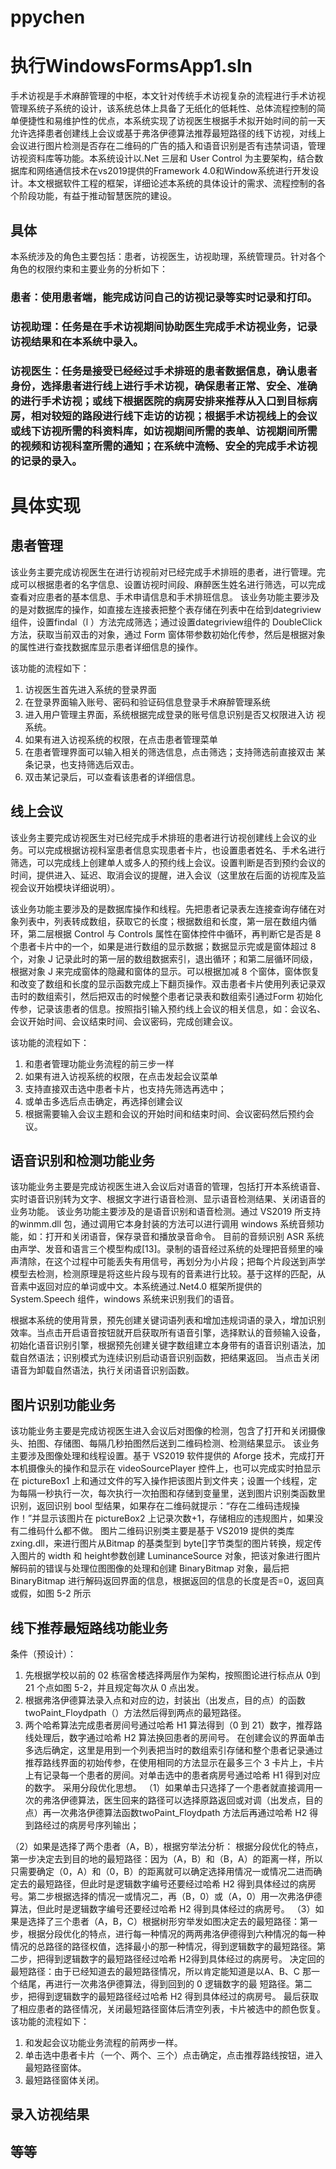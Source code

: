 # ppychen
# 执行WindowsFormsApp1.sln
手术访视是手术麻醉管理的中枢，本文针对传统手术访视复杂的流程进行手术访视管理系统子系统的设计，该系统总体上具备了无纸化的低耗性、总体流程控制的简单便捷性和易维护性的优点，本系统实现了访视医生根据手术拟开始时间的前一天允许选择患者创建线上会议或基于弗洛伊德算法推荐最短路径的线下访视，对线上会议进行图片检测是否存在二维码的广告的插入和语音识别是否有违禁词语，管理访视资料库等功能。本系统设计以.Net 三层和 User Control 为主要架构，结合数据库和网络通信技术在vs2019提供的Framework 4.0和Window系统进行开发设计。本文根据软件工程的框架，详细论述本系统的具体设计的需求、流程控制的各个阶段功能，有益于推动智慧医院的建设。
## 具体
本系统涉及的角色主要包括：患者，访视医生，访视助理，系统管理员。针对各个角色的权限约束和主要业务的分析如下： 
### 患者：使用患者端，能完成访问自己的访视记录等实时记录和打印。 
### 访视助理：任务是在手术访视期间协助医生完成手术访视业务，记录访视结果和在本系统中录入。 
### 访视医生：任务是接受已经经过手术排班的患者数据信息，确认患者身份，选择患者进行线上进行手术访视，确保患者正常、安全、准确的进行手术访视；或线下根据医院的病房安排来推荐从入口到目标病房，相对较短的路段进行线下走访的访视；根据手术访视线上的会议或线下访视所需的科资料库，如访视期间所需的表单、访视期间所需的视频和访视科室所需的通知；在系统中流畅、安全的完成手术访视的记录的录入。
# 具体实现
## 患者管理
该业务主要完成访视医生在进行访视前对已经完成手术排班的患者，进行管理。完成可以根据患者的名字信息、设置访视时间段、麻醉医生姓名进行筛选，可以完成查看对应患者的基本信息、手术申请信息和手术排班信息。 该业务功能主要涉及的是对数据库的操作，如直接左连接表把整个表存储在列表中在给到dategriview组件，设置findal（l ）方法完成筛选；通过设置dategriview组件的 DoubleClick 方法，获取当前双击的对象，通过 Form 窗体带参数初始化传参，然后是根据对象的属性进行查找数据库显示患者详细信息的操作。 

该功能的流程如下： 
1. 访视医生首先进入系统的登录界面 
2. 在登录界面输入账号、密码和验证码信息登录手术麻醉管理系统 
3. 进入用户管理主界面，系统根据完成登录的账号信息识别是否又权限进入访
视系统。 
4. 如果有进入访视系统的权限，在点击患者管理菜单 
5. 在患者管理界面可以输入相关的筛选信息，点击筛选；支持筛选前直接双击
某条记录，也支持筛选后双击。 
6. 双击某记录后，可以查看该患者的详细信息。
## 线上会议
该业务主要完成访视医生对已经完成手术排班的患者进行访视创建线上会议的业务。可以完成根据访视科室患者信息实现患者卡片，也设置患者姓名、手术名进行筛选，可以完成线上创建单人或多人的预约线上会议。设置判断是否到预约会议的时间，提供进入、延迟、取消会议的提醒，进入会议（这里放在后面的访视库及监视会议开始模块详细说明）。 

该业务功能主要涉及的是数据库操作和线程。先把患者记录表左连接查询存储在对象列表中，列表转成数组，获取它的长度；根据数组和长度，第一层在数组内循环，第二层根据 Control 与 Controls 属性在窗体控件中循环，再判断它是否是 8 个患者卡片中的一个，如果是进行数组的显示数据；数据显示完或是窗体超过 8 个，对象 J 记录此时的第一层的数组数据索引，退出循环；和第二层循环同级，根据对象 J 来完成窗体的隐藏和窗体的显示。可以根据加减 8 个窗体，窗体恢复和改变了数组和长度的显示函数完成上下翻页操作。双击患者卡片使用列表记录双击时的数组索引，然后把双击的时候整个患者记录表和数组索引通过Form 初始化传参，记录该患者的信息。按照指引输入预约线上会议的相关信息，如：会议名、会议开始时间、会议结束时间、会议密码，完成创建会议。 

该功能的流程如下： 
1. 和患者管理功能业务流程的前三步一样 
2. 如果有进入访视系统的权限，在点击发起会议菜单 
3. 支持直接双击选中患者卡片，也支持先筛选再选中； 
4. 或单击多选后点击确定，再选择创建会议 
5. 根据需要输入会议主题和会议的开始时间和结束时间、会议密码然后预约会议。 
## 语音识别和检测功能业务
该功能业务主要是完成访视医生进入会议后对语音的管理，包括打开本系统语音、实时语音识别转为文字、根据文字进行语音检测、显示语音检测结果、关闭语音的业务功能。 
该业务功能主要涉及的是语音识别和语音检测。通过 VS2019 所支持的winmm.dll 包，通过调用它本身封装的方法可以进行调用 windows 系统音频功能，如：打开和关闭语音，保存录音和播放录音命令。 
目前的音频识别 ASR 系统由声学、发音和语言三个模型构成[13]。录制的语音经过系统的处理把音频里的噪声清除，在这个过程中可能丢失有用信号，再划分为小片段；把每个片段送到声学模型去检测，检测原理是将这些片段与现有的音素进行比较。基于这样的匹配，从音素中返回对应的单词或中文。本系统通过.Net4.0 框架所提供的 System.Speech 组件，windows 系统来识别我们的语音。 

根据本系统的使用背景，预先创建关键词语列表和增加违规词语的录入，增加识别效率。当点击开启语音按钮就开启获取所有语音引擎，选择默认的音频输入设备，初始化语音识别引擎，根据预先创建关键字数组建立本身带有的语音识别语法，加载自然语法；识别模式为连续识别启动语音识别函数，把结果返回。 当点击关闭语音为卸载自然语法，执行关闭语音识别函数。
## 图片识别功能业务 
该功能业务主要是完成访视医生进入会议后对图像的检测，包含了打开和关闭摄像头、拍图、存储图、每隔几秒拍图然后送到二维码检测、检测结果显示。 
该业务主要涉及图像处理和线程设置。基于 VS2019 软件提供的 Aforge 技术，完成打开本机摄像头的操作和显示在 videoSourcePlayer 控件上，也可以完成实时拍显示在 pictureBox1 上和通过文件的写入操作把该图片到文件夹；设置一个线程，定为每隔一秒执行一次，每次执行一次拍图和存储到变量里，送到图片识别类函数里识别，返回识别 bool 型结果，如果存在二维码就提示：“存在二维码违规操作！”并显示该图片在 pictureBox2 上记录次数+1，存储相应的违规图片，如果没有二维码什么都不做。 
图片二维码识别类主要是基于 VS2019 提供的类库 zxing.dll，来进行图片从Bitmap 的基类型到 byte[]字节类型的图片转换，规定传入图片的 width 和 height参数创建 LuminanceSource 对象，把该对象进行图片解码前的错误与处理位图图像的处理和创建 BinaryBitmap 对象，最后把 BinaryBitmap 进行解码返回界面的信息，根据返回的信息的长度是否=0，返回真或假，如图 5-2 所示
## 线下推荐最短路线功能业务
条件（预设计）： 
1. 先根据学校以前的 02 栋宿舍楼选择两层作为架构，按照图论进行标点从 0到 21 个点如图 5-2，并且规定每次从 0 点出发。 
2. 根据弗洛伊德算法录入点和对应的边，封装出（出发点，目的点）的函数twoPaint_Floydpath（）方法然后得到两点的最短路径。 
3. 两个哈希算法完成患者房间号通过哈希 H1 算法得到（0 到 21）数字，推荐路线处理后，数字通过哈希 H2 算法换回患者的房间号。
在创建会议的界面单击多选后确定，这里是用到一个列表把当时的数组索引存储和整个患者记录通过推荐路线界面的初始传参，在使用相同的方法显示在最多三个 3 卡片上，卡片上有记录每一个患者的房间。对单击选中的患者病房号通过哈希 H1 得到对应的数字。
采用分段优化思想。
（1）如果单击只选择了一个患者就直接调用一次的弗洛伊德算法，医生回来的路径可以选择原路返回或对调（出发点，目的点）再一次弗洛伊德算法函数twoPaint_Floydpath 方法后再通过哈希 H2 得到路经过的病房号序列输出； 

（2）如果是选择了两个患者（A，B），根据穷举法分析： 
根据分段优化的特点，第一步决定去到目的地的最短路径：因为（A，B）和（B，A）的距离一样，所以只需要确定（0，A）和（0，B）的距离就可以确定选择用情况一或情况二进而确定去的最短路径，但此时是逻辑数字编号还要经过哈希 H2 得到具体经过的病房号。第二步根据选择的情况一或情况二，再（B，0）或（A，0）用一次弗洛伊德算法，但此时是逻辑数字编号还要经过哈希 H2 得到具体经过的病房号。
（3）如果是选择了三个患者（A，B，C）根据树形穷举发如图决定去的最短路径：第一步，根据分段优化的特点，进行每一种情况的两两弗洛伊德得到六种情况的每一种情况的总路径的路径权值，选择最小的那一种情况，得到逻辑数字的最短路径。第二步，把得到逻辑数字的最短路径经过哈希 H2得到具体经过的病房号。 
决定回的最短路径：由于已经知道去的最短路径情况，所以肯定能知道是以A、B、C 那一个结尾，再进行一次弗洛伊德算法，得到回到的 0 逻辑数字的最
短路径。第二步，把得到逻辑数字的最短路径经过哈希 H2 得到具体经过的病房号。 
最后获取了相应患者的路径情况，关闭最短路径窗体后清空列表，卡片被选中的颜色恢复。
该功能的流程如下： 
1. 和发起会议功能业务流程的前两步一样。 
2. 单击选中患者卡片（一个、两个、三个）点击确定，点击推荐路线按钮，进入最短路径窗体。 
3. 最短路径窗体关闭。 
## 录入访视结果
## 等等
